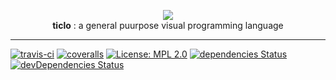<p align="center">
  <img src ="https://ticlo.github.io/ticlo/assets/ticlo-icon.svg" />
  <br/>
  <b>ticlo</b> : a general puurpose visual programming language
</p>

___


<a href='https://travis-ci.org/ticlo/ticlo'><img src="https://travis-ci.org/ticlo/ticlo.svg?branch=master" title="travis-ci"></a>
<a href='https://coveralls.io/github/ticlo/ticlo'><img src='https://coveralls.io/repos/github/ticlo/ticlo/badge.svg?branch=master&service=github' title="coveralls"/></a>
[![License: MPL 2.0](https://img.shields.io/badge/License-MPL%202.0-blue.svg)](https://opensource.org/licenses/MPL-2.0)
[![dependencies Status](https://david-dm.org/ticlo/ticlo/status.svg)](https://david-dm.org/ticlo/ticlo) [![devDependencies Status](https://david-dm.org/ticlo/ticlo/dev-status.svg)](https://david-dm.org/ticlo/ticlo?type=dev)

